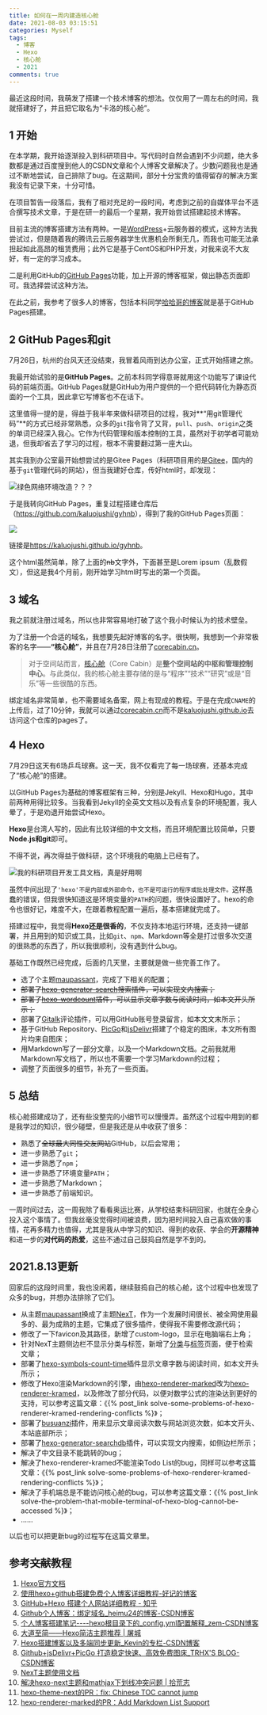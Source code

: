 ```yaml
---
title: 如何在一周内建造核心舱
date: 2021-08-03 03:15:51
categories: Myself
tags:
  - 博客
  - Hexo
  - 核心舱
  - 2021
comments: true
---
```


最近这段时间，我萌发了搭建一个技术博客的想法。仅仅用了一周左右的时间，我就搭建好了，并且把它取名为“卡洛的核心舱”。

<!--more-->

## 1 开始

在本学期，我开始逐渐投入到科研项目中。写代码时自然会遇到不少问题，绝大多数都是通过百度搜到他人的CSDN文章和个人博客文章解决了。少数问题我也是通过不断地尝试，自己排除了bug。在这期间，部分十分宝贵的值得留存的解决方案我没有记录下来，十分可惜。

在项目暂告一段落后，我有了相对充足的一段时间，考虑到之前的自媒体平台不适合撰写技术文章，于是在研一的最后一个星期，我开始尝试搭建起技术博客。

目前主流的博客搭建方法有两种。一是[WordPress](https://cn.wordpress.org/)+云服务器的模式，这种方法我尝试过，但是随着我的腾讯云云服务器学生优惠机会所剩无几，而我也可能无法承担起如此高昂的租赁费用；此外它是基于CentOS和PHP开发，对我来说不大友好，有一定的学习成本。

二是利用GitHub的[GitHub Pages](https://pages.github.com/)功能，加上开源的博客框架，做出静态页面即可。我选择尝试这种方法。

在此之前，我参考了很多人的博客，包括本科同学[哈哈哥的博客](https://leiwei.xyz/)就是基于GitHub Pages搭建。

## 2 GitHub Pages和git

7月26日，杭州的台风天还没结束，我冒着风雨到达办公室，正式开始搭建之旅。

我最开始试验的是**GitHub Pages**。之前本科同学得意哥就用这个功能写了课设代码的前端页面。GitHub Pages就是GitHub为用户提供的一个把代码转化为静态页面的一个工具，因此拿它写博客也不在话下。

这里值得一提的是，得益于我半年来做科研项目的过程，我对**“用git管理代码”**的方式已经非常熟悉，众多的`git`指令背了又背，`pull`、`push`、`origin`之类的单词已经深入我心。它作为代码管理和版本控制的工具，虽然对于初学者可能劝退，但我却省去了学习的过程，根本不需要翻过第一座大山。

其实我到办公室最开始想尝试的是Gitee Pages（科研项目用的是[Gitee](https://gitee.com/)，国内的基于`git`管理代码的网站），但当我建好仓库，传好html时，却发现：

![绿色网络环境改造？？？](https://cdn.jsdelivr.net/gh/kaluojushi/Corecabin-Picbed/img/20210803-01.png)

于是我转向GitHub Pages，重复过程搭建仓库后（<https://github.com/kaluojushi/gyhnb>），得到了我的GitHub Pages页面：

![](https://cdn.jsdelivr.net/gh/kaluojushi/Corecabin-Picbed/img/20210803-02.png)

链接是<https://kaluojushi.github.io/gyhnb>。

这个html虽然简单，除了上面的~~nb~~文字外，下面甚至是Lorem ipsum（乱数假文），但这是我4个月前，刚开始学习html时写出的第一个页面。

## 3 域名

我之前就注册过域名，所以也非常容易地打破了这个我小时候认为的技术壁垒。

为了注册一个合适的域名，我想要先起好博客的名字。很快啊，我想到一个非常极客的名字——**“核心舱”**，并且在7月28日注册了[corecabin.cn](https://corecabin.cn/)。

> 对于空间站而言，[核心舱](https://baike.baidu.com/item/天和核心舱)（Core Cabin）是**整个空间站的中枢和管理控制中心**。与此类似，我的核心舱主要存储的是与“程序”“技术”“研究”或是“音乐”等一些很酷的东西。

绑定域名非常简单，也不需要域名备案，网上有现成的教程。于是在完成`CNAME`的上传后，过了10分钟，我就可以通过[corecabin.cn](https://corecabin.cn/)而不是[kaluojushi.github.io](https://kaluojushi.github.io/)去访问这个仓库的pages了。

## 4 Hexo

7月29日这天有6场乒乓球赛。这一天，我不仅看完了每一场球赛，还基本完成了“核心舱”的搭建。

以GitHub Pages为基础的博客框架有三种，分别是Jekyll、Hexo和Hugo，其中前两种用得比较多。当我看到Jekyll的全英文文档以及有点复杂的环境配置，我人晕了，于是劝退开始尝试Hexo。

**Hexo**是台湾人写的，因此有比较详细的中文文档，而且环境配置比较简单，只要**Node.js和git**即可。

不得不说，再次得益于做科研，这个环境我的电脑上已经有了。

![我的科研项目开发工具文档，真是好用啊](https://cdn.jsdelivr.net/gh/kaluojushi/Corecabin-Picbed/img/20210803-03.png)

虽然中间出现了`'hexo'不是内部或外部命令，也不是可运行的程序或批处理文件。`这样愚蠢的错误，但我很快知道这是环境变量的`PATH`的问题，很快设置好了。hexo的命令也很好记，难度不大，在跟着教程配置一遍后，基本搭建就完成了。

搭建过程中，我觉得**Hexo还是很香的**，不仅支持本地运行环境，还支持一键部署，并且用到的知识或工具，比如`git`、`npm`、Markdown等全是打过很多次交道的很熟悉的东西了，所以我很顺利，没有遇到什么bug。

基础工作既然已经完成，后面的几天里，主要就是做一些完善工作了。

- 选了个主题[maupassant](https://github.com/tufu9441/maupassant-hexo)，完成了下相关的配置；
- ~~部署了[hexo-generator-search](https://github.com/PaicHyperionDev/hexo-generator-search)搜索插件，可以实现文内搜索；~~
- ~~部署了[hexo-wordcount](https://github.com/willin/hexo-wordcount)插件，可以显示文章字数与阅读时间，如本文开头所示；~~
- 部署了[Gitalk](https://github.com/gitalk/gitalk)评论插件，可以用GitHub账号登录留言，如本文文末所示；
- 基于GitHub Repository、[PicGo](https://github.com/Molunerfinn/PicGo/releases)和[jsDelivr](https://www.jsdelivr.com/)搭建了个稳定的图床，本文所有图片均来自图床；
- 用Markdown写了一部分文章，以及一个Markdown文档。之前我就用Markdown写文档了，所以也不需要一个学习Markdown的过程；
- 调整了页面很多的细节，补充了一些页面。

## 5 总结

核心舱搭建成功了，还有些没整完的小细节可以慢慢弄。虽然这个过程中用到的都是我学过的知识，很少碰壁，但是我还是从中收获了很多：

- 熟悉了~~全球最大同性交友网站~~GitHub，以后会常用；
- 进一步熟悉了`git`；
- 进一步熟悉了`npm`；
- 进一步熟悉了环境变量`PATH`；
- 进一步熟悉了Markdown；
- 进一步熟悉了前端知识。

一周时间过去，这一周我除了看看奥运比赛，从学校结束科研回家，也就在全身心投入这个事情了。但我丝毫没觉得时间被浪费，因为把时间投入自己喜欢做的事情，花再多精力也值得，尤其是我从中学习的知识、得到的收获、学会的**开源精神**和进一步的**对代码的热爱**，这些不通过自己鼓捣自然是学不到的。

## 2021.8.13更新

回家后的这段时间里，我也没闲着，继续鼓捣自己的核心舱，这个过程中也发现了众多的bug，并想办法排除了它们。

- 从主题[maupassant](https://github.com/tufu9441/maupassant-hexo)换成了主题[NexT](https://github.com/theme-next/hexo-theme-next)，作为一个发展时间很长、被全网使用最多的、最为成熟的主题，它集成了很多插件，使得我不需要修改源代码；
- 修改了一下favicon及其路径，新增了custom-logo，显示在电脑端右上角；
- 针对NexT主题侧边栏不显示分类与标签，新增了[分类](\categories)与[标签](/tags)页面，便于检索文章；
- 部署了[hexo-symbols-count-time](https://github.com/theme-next/hexo-symbols-count-time)插件显示文章字数与阅读时间，如本文开头所示；
- 修改了Hexo渲染Markdown的引擎，由[hexo-renderer-marked](https://www.npmjs.com/package/hexo-renderer-marked)改为[hexo-renderer-kramed](https://www.npmjs.com/package/hexo-renderer-kramed)，以及修改了部分代码，以便对数学公式的渲染达到更好的支持，可以参考这篇文章：《{% post_link solve-some-problems-of-hexo-renderer-kramed-rendering-conflicts %}》；
- 部署了[busuanzi](http://ibruce.info/2015/04/04/busuanzi)插件，用来显示文章阅读次数与网站浏览次数，如本文开头、本站底部所示；
- 部署了[hexo-generator-searchdb](https://github.com/theme-next/hexo-generator-searchdb)插件，可以实现文内搜索，如侧边栏所示；
- 解决了中文目录不能跳转的bug；
- 解决了hexo-renderer-kramed不能渲染Todo List的bug，同样可以参考这篇文章：《{% post_link solve-some-problems-of-hexo-renderer-kramed-rendering-conflicts %}》；
- 解决了手机端总是不能访问核心舱的bug，可以参考这篇文章：《{% post_link solve-the-problem-that-mobile-terminal-of-hexo-blog-cannot-be-accessed %}》；
- ……

以后也可以把更新bug的过程写在这篇文章里。

## 参考~~文献~~教程

1. [Hexo官方文档](https://hexo.io/zh-cn/docs/)
2. [使用hexo+github搭建免费个人博客详细教程-好记的博客](http://blog.haoji.me/build-blog-website-by-hexo-github.html?from=xa)
3. [GitHub+Hexo 搭建个人网站详细教程 - 知乎](https://zhuanlan.zhihu.com/p/26625249)
4. [Github个人博客：绑定域名_heimu24的博客-CSDN博客](https://blog.csdn.net/heimu24/article/details/81159099)
5. [个人博客搭建笔记----hexo根目录下的\_config.yml配置解释_zem-CSDN博客](https://blog.csdn.net/zemprogram/article/details/104288872)
6. [大道至简——Hexo简洁主题推荐 | 屠城](https://www.haomwei.com/technology/maupassant-hexo.html)
7. [Hexo搭建博客以及多端同步更新_Kevin的专栏-CSDN博客](https://blog.csdn.net/a565102223/article/details/61926629)
8. [Github+jsDelivr+PicGo 打造稳定快速、高效免费图床\_TRHX'S BLOG-CSDN博客](https://blog.csdn.net/qq_36759224/article/details/98058240)
9. [NexT主题使用文档](http://theme-next.iissnan.com/)
10. [解决hexo-next主题和mathjax下划线冲突问题 | 拾荒志](https://murphypei.github.io/blog/2019/03/hexo-render-mathjax.html)
11. [hexo-theme-next的PR：fix: Chinese TOC cannot jump](https://github.com/theme-next/hexo-theme-next/pull/1540/commits/ec521c927dc10255977324284c1c667f2e220da7)
12. [hexo-renderer-marked的PR：Add Markdown List Support](https://github.com/hexojs/hexo-renderer-marked/pull/32)

